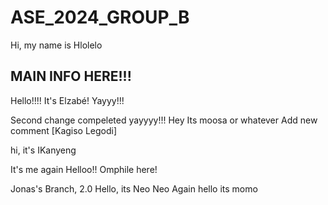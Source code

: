 # ASE_2024_GROUP_B
Hi, my name is Hlolelo

## MAIN INFO HERE!!!


Hello!!!! It's Elzabé! Yayyy!!!

Second change compeleted yayyyy!!!
Hey Its moosa or whatever
Add new comment
 [Kagiso Legodi]

hi, it's IKanyeng

It's me again
Helloo!!
Omphile here!

Jonas's Branch, 2.0
Hello, its Neo
Neo Again
hello its momo